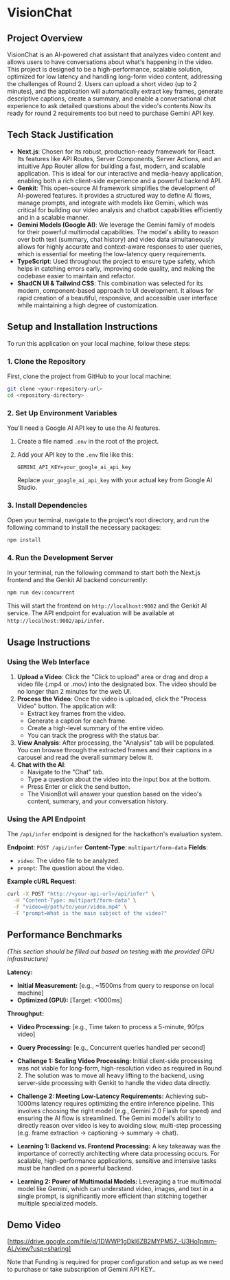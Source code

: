 # VisionChat

## Project Overview

VisionChat is an AI-powered chat assistant that analyzes video content and allows users to have conversations about what's happening in the video. This project is designed to be a high-performance, scalable solution, optimized for low latency and handling long-form video content, addressing the challenges of Round 2. Users can upload a short video (up to 2 minutes), and the application will automatically extract key frames, generate descriptive captions, create a summary, and enable a conversational chat experience to ask detailed questions about the video's contents.Now its ready for round 2 requirements too but need to purchase Gemini API key.

## Tech Stack Justification

*   **Next.js**: Chosen for its robust, production-ready framework for React. Its features like API Routes, Server Components, Server Actions, and an intuitive App Router allow for building a fast, modern, and scalable application. This is ideal for our interactive and media-heavy application, enabling both a rich client-side experience and a powerful backend API.
*   **Genkit**: This open-source AI framework simplifies the development of AI-powered features. It provides a structured way to define AI flows, manage prompts, and integrate with models like Gemini, which was critical for building our video analysis and chatbot capabilities efficiently and in a scalable manner.
*   **Gemini Models (Google AI)**: We leverage the Gemini family of models for their powerful multimodal capabilities. The model's ability to reason over both text (summary, chat history) and video data simultaneously allows for highly accurate and context-aware responses to user queries, which is essential for meeting the low-latency query requirements.
*   **TypeScript**: Used throughout the project to ensure type safety, which helps in catching errors early, improving code quality, and making the codebase easier to maintain and refactor.
*   **ShadCN UI & Tailwind CSS**: This combination was selected for its modern, component-based approach to UI development. It allows for rapid creation of a beautiful, responsive, and accessible user interface while maintaining a high degree of customization.

## Setup and Installation Instructions

To run this application on your local machine, follow these steps:

### 1. Clone the Repository

First, clone the project from GitHub to your local machine:
```bash
git clone <your-repository-url>
cd <repository-directory>
```

### 2. Set Up Environment Variables

You'll need a Google AI API key to use the AI features.

1.  Create a file named `.env` in the root of the project.
2.  Add your API key to the `.env` file like this:

    ```
    GEMINI_API_KEY=your_google_ai_api_key
    ```
    Replace `your_google_ai_api_key` with your actual key from Google AI Studio.

### 3. Install Dependencies

Open your terminal, navigate to the project's root directory, and run the following command to install the necessary packages:

```bash
npm install
```

### 4. Run the Development Server

In your terminal, run the following command to start both the Next.js frontend and the Genkit AI backend concurrently:

```bash
npm run dev:concurrent
```

This will start the frontend on `http://localhost:9002` and the Genkit AI service. The API endpoint for evaluation will be available at `http://localhost:9002/api/infer`.

## Usage Instructions

### Using the Web Interface
1.  **Upload a Video**: Click the "Click to upload" area or drag and drop a video file (.mp4 or .mov) into the designated box. The video should be no longer than 2 minutes for the web UI.
2.  **Process the Video**: Once the video is uploaded, click the "Process Video" button. The application will:
    *   Extract key frames from the video.
    *   Generate a caption for each frame.
    *   Create a high-level summary of the entire video.
    *   You can track the progress with the status bar.
3.  **View Analysis**: After processing, the "Analysis" tab will be populated. You can browse through the extracted frames and their captions in a carousel and read the overall summary below it.
4.  **Chat with the AI**:
    *   Navigate to the "Chat" tab.
    *   Type a question about the video into the input box at the bottom.
    *   Press Enter or click the send button.
    *   The VisionBot will answer your question based on the video's content, summary, and your conversation history.

### Using the API Endpoint
The `/api/infer` endpoint is designed for the hackathon's evaluation system.

**Endpoint**: `POST /api/infer`
**Content-Type**: `multipart/form-data`
**Fields**:
*   `video`: The video file to be analyzed.
*   `prompt`: The question about the video.

**Example cURL Request**:
```bash
curl -X POST "http://<your-api-url>/api/infer" \
  -H "Content-Type: multipart/form-data" \
  -F "video=@/path/to/your/video.mp4" \
  -F "prompt=What is the main subject of the video?"
```

## Performance Benchmarks
*(This section should be filled out based on testing with the provided GPU infrastructure)*

**Latency:**
*   **Initial Measurement:** [e.g., ~1500ms from query to response on local machine]
*   **Optimized (GPU):** [Target: <1000ms]

**Throughput:**
*   **Video Processing:** [e.g., Time taken to process a 5-minute, 90fps video]
*   **Query Processing:** [e.g., Concurrent queries handled per second]

*   **Challenge 1: Scaling Video Processing:** Initial client-side processing was not viable for long-form, high-resolution video as required in Round 2. The solution was to move all heavy lifting to the backend, using server-side processing with Genkit to handle the video data directly.
*   **Challenge 2: Meeting Low-Latency Requirements:** Achieving sub-1000ms latency requires optimizing the entire inference pipeline. This involves choosing the right model (e.g., Gemini 2.0 Flash for speed) and ensuring the AI flow is streamlined. The Gemini model's ability to directly reason over video is key to avoiding slow, multi-step processing (e.g. frame extraction -> captioning -> summary -> chat).
*   **Learning 1: Backend vs. Frontend Processing:** A key takeaway was the importance of correctly architecting where data processing occurs. For scalable, high-performance applications, sensitive and intensive tasks must be handled on a powerful backend.
*   **Learning 2: Power of Multimodal Models:** Leveraging a true multimodal model like Gemini, which can understand video, images, and text in a single prompt, is significantly more efficient than stitching together multiple specialized models.

## Demo Video

[https://drive.google.com/file/d/1DWWP1gDkl6ZB2MYPM57_-U3Ho1pmm-AL/view?usp=sharing]

Note that Funding is required for proper configuration and setup as we need to purchase or take subscription of Gemini API KEY..
